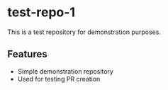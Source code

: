 # test-repo-1

This is a test repository for demonstration purposes.

## Features
- Simple demonstration repository
- Used for testing PR creation

